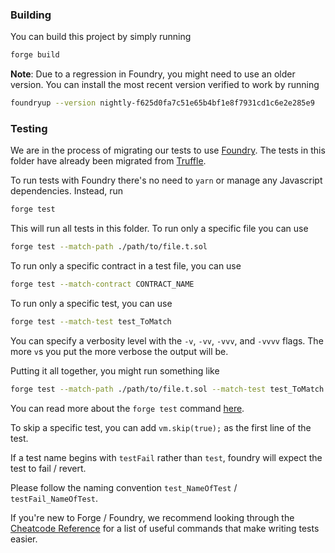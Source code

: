### Building

You can build this project by simply running

```bash
forge build
```


**Note**: Due to a regression in Foundry, you might need to use an older
version. You can install the most recent version verified to work by running

```bash
foundryup --version nightly-f625d0fa7c51e65b4bf1e8f7931cd1c6e2e285e9
```

### Testing

We are in the process of migrating our tests to use [Foundry](https://book.getfoundry.sh/). The tests in this folder have already been migrated from [Truffle](../test).

To run tests with Foundry there's no need to `yarn` or manage any Javascript dependencies. Instead, run

```bash
forge test
```

This will run all tests in this folder. To run only a specific file you can use

```bash
forge test --match-path ./path/to/file.t.sol
```

To run only a specific contract in a test file, you can use

```bash
forge test --match-contract CONTRACT_NAME
```

To run only a specific test, you can use

```bash
forge test --match-test test_ToMatch
```

You can specify a verbosity level with the `-v`, `-vv`, `-vvv`, and `-vvvv` flags. The more `v`s you put the more verbose the output will be.

Putting it all together, you might run something like

```bash
forge test --match-path ./path/to/file.t.sol --match-test test_ToMatch -vvv
```

You can read more about the `forge test` command [here](https://book.getfoundry.sh/reference/forge/forge-test).

To skip a specific test, you can add `vm.skip(true);` as the first line of the test.

If a test name begins with `testFail` rather than `test`, foundry will expect the test to fail / revert.

Please follow the naming convention `test_NameOfTest` / `testFail_NameOfTest`.

If you're new to Forge / Foundry, we recommend looking through the [Cheatcode Reference](https://book.getfoundry.sh/cheatcodes/) for a list of useful commands that make writing tests easier.



